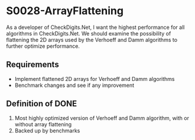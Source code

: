 # S0028-ArrayFlattening

As a developer of CheckDigits.Net, I want the highest performance for all algorithms in CheckDigits.Net. We should examine the possibility of flattening the 2D arrays used by the Verhoeff and Damm algorithms to further optimize performance.

## Requirements

* Implement flattened 2D arrays for Verhoeff and Damm algorithms
* Benchmark changes and see if any improvement

## Definition of DONE

1. Most highly optimized version of Verhoeff and Damm algorithm, with or without array flattening
1. Backed up by benchmarks